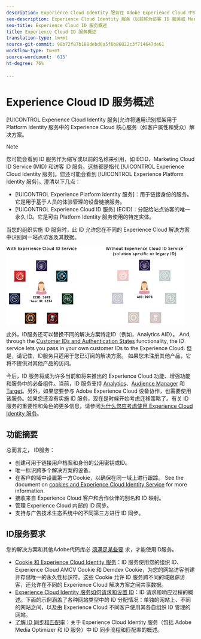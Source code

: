 ```yaml
---
description: Experience Cloud Identity 服务在 Adobe Experience Cloud 中的角色。
seo-description: Experience Cloud Identity 服务（以前称为访客 ID 服务或 Marketing Cloud ID 服务）允许将常用识别框架用于 Experience Cloud 服务，如客户属性和受众。
seo-title: Experience Cloud ID 服务概述
title: Experience Cloud ID 服务概述
translation-type: tm+mt
source-git-commit: 98b72f87b188debd6a5f6b86822c3f714647de61
workflow-type: tm+mt
source-wordcount: '615'
ht-degree: 76%

---
```



# Experience Cloud ID 服务概述

[!UICONTROL Experience Cloud Identity 服务]允许将通用识别框架用于 Platform Identity 服务中的 Experience Cloud 核心服务（如客户属性和受众）解决方案。

>[!NOTE]
>
> 您可能会看到 ID 服务作为缩写或以前的名称来引用，如 ECID、Marketing Cloud ID Service (MID) 和访客 ID 服务。这些都是指代 [!UICONTROL Experience Cloud Identity 服务]。您还可能会看到 [!UICONTROL Experience Platform Identity 服务]。澄清以下几点：

* [!UICONTROL Experience Platform Identity 服务]：用于链接身份的服务。它是用于基于人员的体验管理的设备链接服务。
* [!UICONTROL Experience Cloud ID 服务] (ECID)：分配给站点访客的唯一永久 ID。它是可由 Platform Identity 服务使用的特定实体。

当您的组织实施 ID 服务时，此 ID 允许您在不同的 Experience Cloud 解决方案中识别同一站点访客及其数据。

![](assets/ecid-new.png)

此外，ID服务还可以替换不同的解决方案特定ID（例如，Analytics AID）。 And, through the [Customer IDs and Authentication States](/help/reference/authenticated-state.md) functionality, the ID service lets you pass in your own customer IDs to the Experience Cloud. 但是，请记住，ID服务只适用于您已订阅的解决方案。 如果您未注册其他产品，它将不提供对其他产品的访问。

今后，ID 服务将成为许多当前和将来推出的 Experience Cloud 功能、增强功能和服务中的必备组件。当前，ID 服务支持 [Analytics](http://www.adobe.com/cn/marketing-cloud/web-analytics.html)、[Audience Manager](http://www.adobe.com/cn/marketing-cloud/data-management-platform.html) 和 [Target](http://www.adobe.com/cn/marketing-cloud/testing-targeting.html)。另外，如果您要参与 Adobe Experience Cloud 设备协作，也需要使用该服务。如果您还没有实施 ID 服务，现在是时候开始考虑迁移策略了。有关 ID 服务的重要性和角色的更多信息，请参阅[为什么您应考虑使用 Experience Cloud Identity 服务](http://blogs.adobe.com/digitalmarketing/analytics/why-new-adobe-marketing-cloud-id-service-should-be-on-your-radar/)。

## 功能摘要

总而言之， ID服务：

* 创建可用于链接用户档案和身份的公用密钥或ID。
* 唯一标识跨多个解决方案的设备。
* 在客户的域中设置第一方Cookie，以确保在同一域上进行跟踪。 See the document on [cookies and Experience Cloud Identity Service](https://docs.adobe.com/content/help/zh-Hans/id-service/using/intro/cookies.html) for more information.
* 接收来自 Experience Cloud 客户和合作伙伴的别名和 ID 映射。
* 管理 Experience Cloud 内部的 ID 同步。
* 支持与广告技术生态系统中的不同第三方进行 ID 同步。

## ID服务要求

您的解决方案和其他Adobe代码库必 [须满足某些要](/help/reference/requirements.md) 求，才能使用ID服务。

* [Cookie 和 Experience Cloud Identity 服务](cookies.md)：ID 服务使用您的组织 ID、Experience Cloud AMCV Cookie 和 Demdex Cookie，为您的网站访客创建并存储唯一的永久性标识符。这些 Cookie 允许 ID 服务跨不同的域跟踪访客，还允许在不同的 Experience Cloud 解决方案之间共享数据。
* [Experience Cloud Identity 服务如何请求和设置 ID](id-request.md)：ID 请求和响应过程的概述。下面的示例涵盖了各种网站类型中的 ID 分配情况：单独的网站上、不同的网站之间，以及由 Experience Cloud 不同客户使用其各自组织 ID 管理的网站。
* [了解 ID 同步和匹配率](match-rates.md)：关于 Experience Cloud Identity 服务（包括 Adobe Media Optimizer 和 ID 服务）中 ID 同步流程和匹配率的概述。
